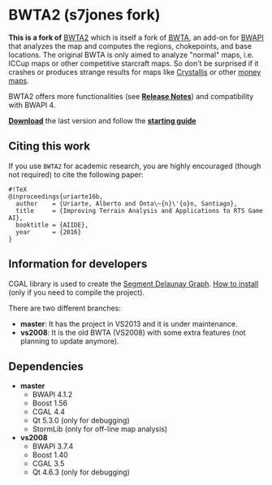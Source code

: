 # BWTA2 (s7jones fork) #

**This is a fork of** [BWTA2](https://bitbucket.org/auriarte/bwta2) which is itself a fork of [BWTA](https://code.google.com/p/bwta), an add-on for [BWAPI](https://github.com/bwapi/bwapi) that analyzes the map and computes the regions, chokepoints, and base locations. 
The original BWTA is only aimed to analyze "normal" maps, i.e. ICCup maps or other competitive starcraft maps. So don't be surprised if it crashes or produces strange results for maps like [Crystallis](http://classic.battle.net/images/battle/scc/lp/bw02/cy.jpg) or other [money maps](http://starcraft.wikia.com/wiki/Money_maps).

BWTA2 offers more functionalities (see **[Release Notes](https://bitbucket.org/auriarte/bwta2/wiki/Release%20Notes)**) and compatibility with BWAPI 4.

**[Download](https://bitbucket.org/auriarte/bwta2/downloads)** the last version and follow the **[starting guide](https://bitbucket.org/auriarte/bwta2/wiki/Getting%20Started)**

## Citing this work ##

If you use `BWTA2` for academic research, you are highly encouraged (though not required) to cite the following paper:

```
#!TeX
@inproceedings{uriarte16b,
  author    = {Uriarte, Alberto and Onta\~{n}\'{o}n, Santiago},
  title     = {Improving Terrain Analysis and Applications to RTS Game AI},
  booktitle = {AIIDE},
  year      = {2016}
}
```

## Information for developers ##

CGAL library is used to create the [Segment Delaunay Graph](http://doc.cgal.org/latest/Segment_Delaunay_graph_2/index.html). [How to install](http://www.cgal.org/windows_installation.html) (only if you need to compile the project).

There are two different branches:

* **master**: It has the project in VS2013 and it is under maintenance.
* **vs2008**: It is the old BWTA (VS2008) with some extra features (not planning to update anymore). 

## Dependencies ##
* **master**
    * BWAPI 4.1.2
    * Boost 1.56
    * CGAL 4.4
    * Qt 5.3.0 (only for debugging)
    * StormLib (only for off-line map analysis)
* **vs2008**
    * BWAPI 3.7.4
    * Boost 1.40
    * CGAL 3.5
    * Qt 4.6.3 (only for debugging)